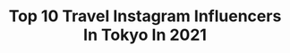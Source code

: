 ---
title: Top 10 Travel Instagram Influencers In Tokyo In 2021
description: >-
  Find top travel Instagram influencers in Tokyo in 2021. Most popular hashtags: #japan #tokyo #traveltokyo #japantrip.
platform: Instagram
hits: 194
text_top: See the best Instagram profiles on inBeat.
text_bottom: inBeat aggregates 194 Instagram influencers like this in Tokyo, Japan for you to collaborate.
profiles:
  - username: "natsukioro"
    fullname: >-
      Natsuki 🌙 Carry-on Travel
    bio: >-
      Carryon traveller💛機内持ち込みバッグで旅行 Travel packing ethics @aoudin.co パリ生活後2019FrenchMBA🇫🇷 Tokyo東京🇯🇵 📍#東京　🔜 #京都　#奈良　#河口湖
    location: "Japan"
    followers: 11047
    engagement: 626
    commentsToLikes: 0.048778
    id: ckaozmw3gmk3k0i787my4s53s
    verified: false
    hashtags: "#japantrip, #ibaraki, #femaletravel, #traveloutfit"
  - username: "martha_wernio"
    fullname: >-
      𝐓𝐨𝐤𝐲𝐨𝐠𝐫𝐚𝐟𝐢𝐞® 𝐛𝐲 マルタ
    bio: >-
      𝐂𝐫𝐞𝐚𝐭𝐢𝐧𝐠 𝐩𝐡𝐨𝐭𝐨𝐠𝐫𝐚𝐩𝐡𝐲 𝐢𝐬 𝐜𝐫𝐞𝐚𝐭𝐢𝐧𝐠 𝐞𝐦𝐨𝐭𝐢𝐨𝐧𝐬 🛑Reposting my Photos ask for permission🛑 ⠀⠀⠀⠀⠀⠀⠀⠀⠀⠀⠀ ⍜ 𝙲𝚊𝚗𝚘𝚗𝟼𝙳|𝚒𝙿𝚑𝚘𝚗𝚎𝟽+ ✎ 𝙼𝚢𝙰𝚛𝚝 @marthawer
    location: "Japan"
    followers: 3323
    engagement: 1648
    commentsToLikes: 0.027062
    id: ckaoxya8ff9nc0i78zlmtfzcq
    verified: false
    hashtags: "#japan, #japanese, #retrogames, #tokyogram"
  - username: "japan_inside"
    fullname: >-
      Japan Inside
    bio: >-
      A place to discover and see the beauty of Japan. Tag: @japan_inside @Photography_in_japan Use: #japan_inside #photography_in_japan to be featured.
    location: "Japan"
    followers: 73428
    engagement: 202
    commentsToLikes: 0.023972
    id: ck0u7h80p4o640i19u4o3q0zh
    verified: false
    hashtags: "#kumamoto, #japantravel, #lightroomweek, #japantrip"
  - username: "inesarjoun"
    fullname: >-
      Ines | イネス
    bio: >-
      ✨Helping people to generate an income from their phone 🏝Travel Addict 🦿Networker 📈Fx Trader 📲ウーミーインフルエンサー 📍TKY WORK AND TRAVEL THE WORLD W/ ME 📩
    location: "Japan"
    followers: 6380
    engagement: 901
    commentsToLikes: 0.066843
    id: ck9wdlg6gg7eh0j78ene41ypu
    verified: false
    hashtags: "#japantravel, #japantravelphotos, #entrepreneurtips, #successteam"
  - username: "masashikuramochi"
    fullname: >-
      東京の夜景が好きな人 ᴳⁱᶠᵗ ᶠʳᵒᵐ ᴶᵃᵖᵃⁿ
    bio: >-
      𝐓𝐨𝐤𝐲𝐨 🇯🇵 フォローめちゃ嬉しいです♪ ぶらり東京の風景を切り抜いてます😄 Strolling The night view of Tokyo 👋 #東京の夜景 #東京散策 #tokyonightview 𝐒𝐎𝐍𝐘 α𝟕𝐑𝐢𝐢𝐢 / α𝟔𝟓𝟎𝟎
    location: "Japan"
    followers: 14349
    engagement: 1272
    commentsToLikes: 0.025129
    id: ck5pvjst6i8bg0i115jrscoc1
    verified: false
    hashtags: "#hubsplanet, #city, #team, #ptk"
  - username: "tokyoluv"
    fullname: >-
      TOKYOLUV
    bio: >-
      Visual artist and street photographer. Please check out my shop 👏
    location: "Japan"
    followers: 26463
    engagement: 658
    commentsToLikes: 0.009417
    id: ck0u1whccy9b40i195b90ej05
    verified: false
    hashtags: ""
  - username: "shes.wanderthirsty"
    fullname: >-
      Zeena ❅ Alter Ego -📍Toronto
    bio: >-
      🌎 Personal Travel/Photography Diary
    location: "Japan"
    followers: 12713
    engagement: 458
    commentsToLikes: 0.279744
    id: ck6ucqpu2h1xm0j710cm8vwsc
    verified: false
    hashtags: "#fujisan, #traveltokyo, #tokyo, #ig"
  - username: "englishguideinjapan"
    fullname: >-
      HIRO⛩Anime&Culture Guide/Tokyo
    bio: >-
      🍶Qualified #japanesesake Navigator ⛩Private Guide #anime tourism×Traditional Culture tour ✈️Bar Hopping, Akihabara Walking tour, Tasting Japanese Sake
    location: "Japan"
    followers: 8454
    engagement: 2458
    commentsToLikes: 0.005457
    id: ckaoybkk4gteq0i78ok0lvnt9
    verified: false
    hashtags: "#tokyo, #guideintokyo, #japaneseculture, #manga"
  - username: "chihiro_in_japan"
    fullname: >-
      Chihiro | Tokyo-based🇯🇵
    bio: >-
      CAPTURE JAPAN 📷 Life | Street | Travel 📧 chihiroplaza@gmail.com @chihiro_cuisine | @chihiro_citron
    location: "Japan"
    followers: 27504
    engagement: 899
    commentsToLikes: 0.013509
    id: ck0w40updw8dc0i19p9jlmg9n
    verified: false
    hashtags: "#japan, #visitjapan, #tokyotravel, #tokyostreets"
  - username: "japanko_official"
    fullname: >-
      Japanko Official
    bio: >-
      🇯🇵 Sharing photos of Japan 🍣 Japanese food recommendations 🗻 Top secret travel destinations you never knew existed 📷 Pictures credited
    location: "Japan"
    followers: 90581
    engagement: 496
    commentsToLikes: 0.008917
    id: ck14h9vll99ob0i1980o3xwov
    verified: false
    hashtags: "#cherryblossoms, #tokyostreet, #mtfuji, #tokyojapan"
---